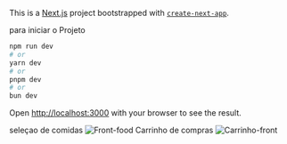 This is a [Next.js](https://nextjs.org/) project bootstrapped with [`create-next-app`](https://github.com/vercel/next.js/tree/canary/packages/create-next-app).

para iniciar o Projeto

```bash
npm run dev
# or
yarn dev
# or
pnpm dev
# or
bun dev
```

Open [http://localhost:3000](http://localhost:3000) with your browser to see the result.

seleçao de comidas
![Front-food](https://github.com/user-attachments/assets/3eb78b91-e504-4a6c-84aa-9efbfd552e4a)
Carrinho de compras
![Carrinho-front](https://github.com/user-attachments/assets/892a7924-a602-428a-a1fe-525f60994e0c)

